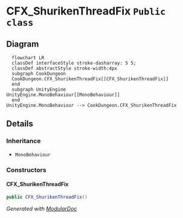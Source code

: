 # CFX_ShurikenThreadFix `Public class`

## Diagram
```mermaid
  flowchart LR
  classDef interfaceStyle stroke-dasharray: 5 5;
  classDef abstractStyle stroke-width:4px
  subgraph CookDungeon
  CookDungeon.CFX_ShurikenThreadFix[[CFX_ShurikenThreadFix]]
  end
  subgraph UnityEngine
UnityEngine.MonoBehaviour[[MonoBehaviour]]
  end
UnityEngine.MonoBehaviour --> CookDungeon.CFX_ShurikenThreadFix
```

## Details
### Inheritance
 - `MonoBehaviour`

### Constructors
#### CFX_ShurikenThreadFix
```csharp
public CFX_ShurikenThreadFix()
```

*Generated with* [*ModularDoc*](https://github.com/hailstorm75/ModularDoc)
